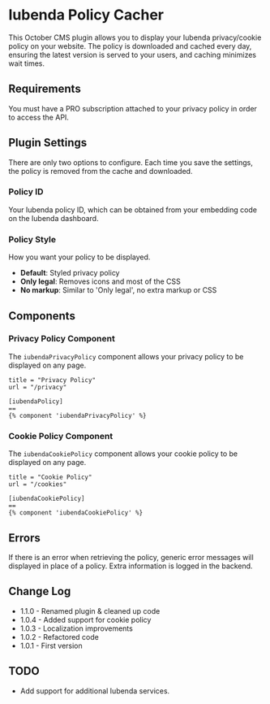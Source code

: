 # Iubenda Policy Cacher
This October CMS plugin allows you to display your Iubenda privacy/cookie policy on your website. The policy is downloaded and cached every day, ensuring the latest version is served to your users, and caching minimizes wait times.

## Requirements
You must have a PRO subscription attached to your privacy policy in order to access the API.

## Plugin Settings
There are only two options to configure. Each time you save the settings, the policy is removed from the cache and downloaded.

### Policy ID
Your Iubenda policy ID, which can be obtained from your embedding code on the Iubenda dashboard.

### Policy Style
How you want your policy to be displayed.
* **Default**: Styled privacy policy
* **Only legal**: Removes icons and most of the CSS
* **No markup**: Similar to 'Only legal', no extra markup or CSS

## Components
### Privacy Policy Component
The `iubendaPrivacyPolicy` component allows your privacy policy to be displayed on any page.
```
title = "Privacy Policy"
url = "/privacy"

[iubendaPolicy]
==
{% component 'iubendaPrivacyPolicy' %}
```

### Cookie Policy Component
The `iubendaCookiePolicy` component allows your cookie policy to be displayed on any page.
```
title = "Cookie Policy"
url = "/cookies"

[iubendaCookiePolicy]
==
{% component 'iubendaCookiePolicy' %}
```

## Errors
If there is an error when retrieving the policy, generic error messages will displayed in place of a policy. Extra information is logged in the backend.

## Change Log
* 1.1.0 - Renamed plugin & cleaned up code
* 1.0.4 - Added support for cookie policy
* 1.0.3 - Localization improvements
* 1.0.2 - Refactored code
* 1.0.1 - First version

## TODO
* Add support for additional Iubenda services.
